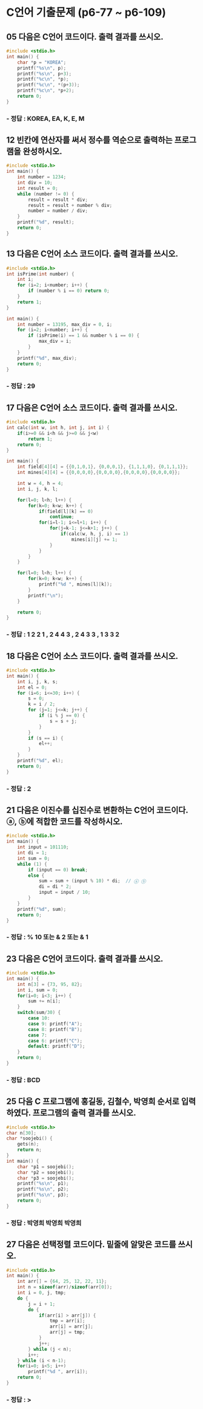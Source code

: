 # C언어 기출문제 (p6-77 ~ p6-109)

## 05 다음은 C언어 코드이다. 출력 결과를 쓰시오.

```c
#include <stdio.h>
int main() {
    char *p = "KOREA";
    printf("%s\n", p); 
    printf("%s\n", p+3);
    printf("%c\n", *p);
    printf("%c\n", *(p+3));
    printf("%c\n", *p+2);
    return 0;
}
```
### - 정답 : KOREA, EA, K, E, M

## 12 빈칸에 연산자를 써서 정수를 역순으로 출력하는 프로그램을 완성하시오.
```c
#include <stdio.h>
int main() {
    int number = 1234;
    int div = 10;
    int result = 0;
    while (number != 0) {
        result = result * div;
        result = result + number % div;
        number = number / div;
    }
    printf("%d", result);
    return 0;
}
```

## 13 다음은 C언어 소스 코드이다. 출력 결과를 쓰시오.
```c
#include <stdio.h>
int isPrime(int number) {
    int i;
    for (i=2; i<number; i++) {
        if (number % i == 0) return 0;
    }
    return 1;
}

int main() {
    int number = 13195, max_div = 0, i;
    for (i=2; i<number; i++) {
        if (isPrime(i) == 1 && number % i == 0) {
            max_div = i;
        }
    }
    printf("%d", max_div);
    return 0;
}
```
### - 정답 : 29

## 17 다음은 C언어 소스 코드이다. 출력 결과를 쓰시오.
```c
#include <stdio.h>
int calc(int w, int h, int j, int i) {
    if(i>=0 && i<h && j>=0 && j<w)
        return 1;
    return 0;
}

int main() {
    int field[4][4] = {{0,1,0,1}, {0,0,0,1}, {1,1,1,0}, {0,1,1,1}};
    int mines[4][4] = {{0,0,0,0},{0,0,0,0},{0,0,0,0},{0,0,0,0}};

    int w = 4, h = 4;
    int i, j, k, l;

    for(l=0; l<h; l++) {
        for(k=0; k<w; k++) {
            if(field[l][k] == 0)
                continue;
            for(i=l-1; i<=l+1; i++) {
                for(j=k-1; j<=k+1; j++) {
                    if(calc(w, h, j, i) == 1)
                        mines[i][j] += 1;
                }
            }
        }
    }

    for(l=0; l<h; l++) {
        for(k=0; k<w; k++) {
            printf("%d ", mines[l][k]);
        }
        printf("\n");
    }

    return 0;
}
```
### - 정답 : 1 2 2 1 , 2 4 4 3 , 2 4 3 3 , 1 3 3 2 

## 18 다음은 C언어 소스 코드이다. 출력 결과를 쓰시오.
```c
#include <stdio.h>
int main() {
    int i, j, k, s;
    int el = 0;
    for (i=6; i<=30; i++) {
        s = 0;
        k = i / 2;
        for (j=1; j<=k; j++) {
            if (i % j == 0) {
                s = s + j;
            }
        }
        if (s == i) {
            el++;
        }
    }
    printf("%d", el);
    return 0;
}
```
### - 정답 : 2

## 21 다음은 이진수를 십진수로 변환하는 C언어 코드이다. ⓐ, ⓑ에 적합한 코드를 작성하시오.
```c
#include <stdio.h>
int main() {
    int input = 101110;
    int di = 1;
    int sum = 0;
    while (1) {
        if (input == 0) break;
        else {
            sum = sum + (input % 10) * di;  // ⓐ ⓑ
            di = di * 2;
            input = input / 10;
        }
    }
    printf("%d", sum);
    return 0;
}

```
### - 정답 : % 10 또는 & 2 또는 & 1

## 23 다음은 C언어 코드이다. 출력 결과를 쓰시오.
```c
#include <stdio.h>
int main() {
    int n[3] = {73, 95, 82};
    int i, sum = 0;
    for(i=0; i<3; i++) {
        sum += n[i];
    }
    switch(sum/30) {
        case 10:
        case 9: printf("A");
        case 8: printf("B");
        case 7: 
        case 6: printf("C");
        default: printf("D");
    }
    return 0;
}

```
### - 정답 : BCD

## 25 다음 C 프로그램에 홍길동, 김철수, 박영희 순서로 입력하였다. 프로그램의 출력 결과를 쓰시오.
```c
#include <stdio.h>
char n[30];
char *soojebi() {
    gets(n);
    return n;
}
int main() {
    char *p1 = soojebi();
    char *p2 = soojebi();
    char *p3 = soojebi();
    printf("%s\n", p1);
    printf("%s\n", p2);
    printf("%s\n", p3);
    return 0;
}

```
### - 정답 : 박영희 박영희 박영희

## 27 다음은 선택정렬 코드이다. 밑줄에 알맞은 코드를 쓰시오.

```c
#include <stdio.h>
int main() {
    int arr[] = {64, 25, 12, 22, 11};
    int n = sizeof(arr)/sizeof(arr[0]);
    int i = 0, j, tmp;
    do {
        j = i + 1;
        do {
            if(arr[i] > arr[j]) {
                tmp = arr[i];
                arr[i] = arr[j];
                arr[j] = tmp;
            }
            j++;
        } while (j < n);
        i++;
    } while (i < n-1);
    for(i=0; i<5; i++)
        printf("%d ", arr[i]);
    return 0;
}
```
### - 정답 : >

